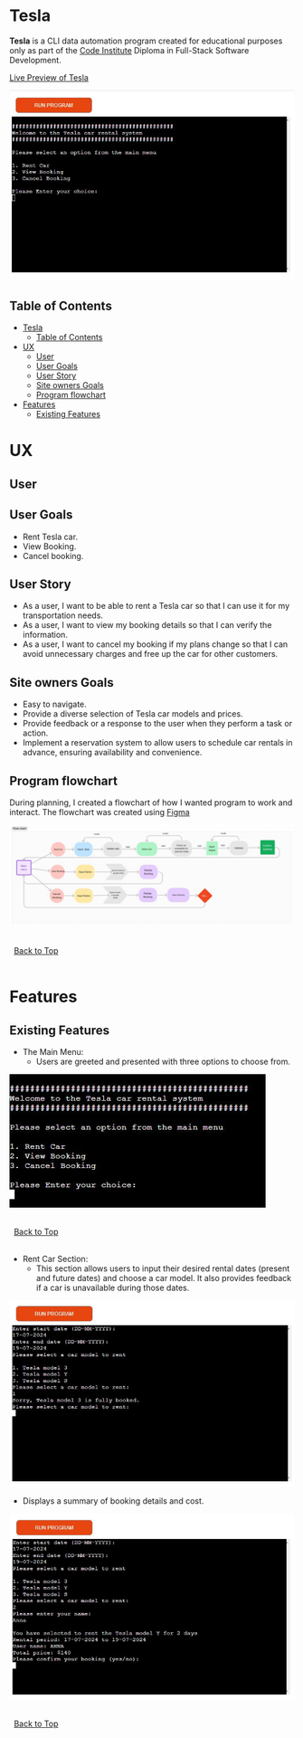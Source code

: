 # Tesla

**Tesla** is a CLI data automation program created for educational purposes only as part of the [Code Institute](https://codeinstitute.net/ie/full-stack-software-development-diploma/?utm_term=code%20institute&utm_campaign=CI%2B-%2BIRL%2B-%2BSearch%2B-%2BBrand&utm_source=adwords&utm_medium=ppc&hsa_acc=8983321581&hsa_cam=14304747355&hsa_grp=128775288209&hsa_ad=635725005315&hsa_src=g&hsa_tgt=kwd-319867646331&hsa_kw=code%20institute&hsa_mt=e&hsa_net=adwords&hsa_ver=3&gad_source=1&gclid=Cj0KCQjwwMqvBhCtARIsAIXsZpZC495GdKzsmvgCTZoifPZGwIm_vcoRPwF45OvGEB0qwplfPY2MoZUaAk_MEALw_wcB) Diploma in Full-Stack Software Development.

[Live Preview of Tesla](https://rent-tesla-fbe3f5ee7ebb.herokuapp.com/)

![Main view](docs/images/main-view.JPG)


## Table of Contents

- [Tesla](#tesla)
  - [Table of Contents](#table-of-contents)
- [UX](#ux)
  - [User](#user)
  - [User Goals](#user-goals)
  - [User Story](#user-story)
  - [Site owners Goals](#site-owners-goals)
  - [Program flowchart](#program-flowchart)
- [Features](#features)
  - [Existing Features](#existing-features)


# UX

## User

## User Goals

- Rent Tesla car.
- View Booking.
- Cancel booking.

## User Story

- As a  user, I want to be able to rent a Tesla car so that I can use it for my transportation needs.
- As a  user, I want to view my booking details so that I can verify the information.
- As a  user,  I want to cancel my booking if my plans change so that I can avoid unnecessary charges and free up the car for other customers.

## Site owners Goals

- Easy to navigate.
- Provide a diverse selection of Tesla car models and prices.
- Provide feedback or a response to the user when they perform a task or action.
- Implement a reservation system to allow users to schedule car rentals in advance, ensuring availability and convenience.

## Program flowchart

During planning, I created a flowchart of how I wanted program to work and interact. The flowchart was created using [Figma](https://www.figma.com/)

![Flow-chart](docs/images/flow-chart.JPG)

\
&nbsp;
[Back to Top](#table-of-contents)
\
&nbsp;

# Features

## Existing Features

- The Main Menu:
  - Users are greeted and presented with three options to choose from.

![Main](docs/images/main.JPG)

\
&nbsp;
[Back to Top](#table-of-contents)
\
&nbsp;

- Rent Car Section:
  - This section allows users to input their desired rental dates (present and future dates) and choose a car model. It also provides feedback if a car is unavailable during those dates. 

![Selected Car Unavailable](docs/images/car-unavailable-display.JPG)

  - Displays a summary of booking details and cost.

![Rent Car Section](docs/images/rent-car-section.JPG)

\
&nbsp;
[Back to Top](#table-of-contents)
\
&nbsp;

